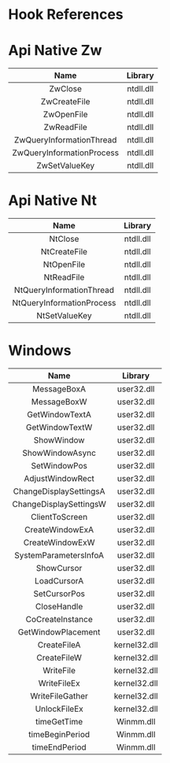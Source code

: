 # Hook References

# Api Native Zw

| Name | Library |   
| :-------: | :------: |
| ZwClose   | ntdll.dll|
| ZwCreateFile   | ntdll.dll |
| ZwOpenFile   | ntdll.dll |
| ZwReadFile   | ntdll.dll |
| ZwQueryInformationThread   | ntdll.dll |
| ZwQueryInformationProcess   | ntdll.dll |
| ZwSetValueKey | ntdll.dll |

# Api Native Nt

| Name | Library |   
| :-------: | :------: |
| NtClose   | ntdll.dll |
| NtCreateFile   | ntdll.dll |
| NtOpenFile   | ntdll.dll |
| NtReadFile   | ntdll.dll |
| NtQueryInformationThread   | ntdll.dll |
| NtQueryInformationProcess   | ntdll.dll |
| NtSetValueKey | ntdll.dll |

# Windows

| Name | Library |   
| :-------: | :------: |
| MessageBoxA   | user32.dll |
| MessageBoxW   | user32.dll |
| GetWindowTextA   | user32.dll |
| GetWindowTextW   | user32.dll |
| ShowWindow   | user32.dll |
| ShowWindowAsync   | user32.dll |
| SetWindowPos   | user32.dll |
| AdjustWindowRect   | user32.dll |
| ChangeDisplaySettingsA   | user32.dll |
| ChangeDisplaySettingsW   | user32.dll |
| ClientToScreen   | user32.dll |
| CreateWindowExA   | user32.dll |
| CreateWindowExW   | user32.dll |
| SystemParametersInfoA   | user32.dll |
| ShowCursor   | user32.dll |
| LoadCursorA   | user32.dll |
| SetCursorPos   | user32.dll |
| CloseHandle   | user32.dll |
| CoCreateInstance   | user32.dll |
| GetWindowPlacement   | user32.dll |
| CreateFileA   | kernel32.dll |
| CreateFileW   | kernel32.dll |
| WriteFile   | kernel32.dll |
| WriteFileEx   | kernel32.dll |
| WriteFileGather   | kernel32.dll |
| UnlockFileEx   | kernel32.dll |
| timeGetTime   | Winmm.dll |
| timeBeginPeriod   | Winmm.dll |
| timeEndPeriod   | Winmm.dll |

